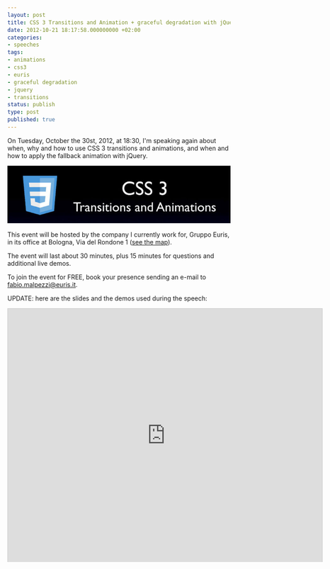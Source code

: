 ```yaml
---
layout: post
title: CSS 3 Transitions and Animation + graceful degradation with jQuery
date: 2012-10-21 18:17:58.000000000 +02:00
categories:
- speeches
tags:
- animations
- css3
- euris
- graceful degradation
- jquery
- transitions
status: publish
type: post
published: true
---
```

On Tuesday, October the 30st, 2012, at 18:30, I'm speaking again about when, why and how to use CSS 3 transitions and animations, and when and how to apply the fallback animation with jQuery.

![](/assets/post-images/PRESENTAZIONE-CSS3-+-jquery-fallback-header.jpg "PRESENTAZIONE-CSS3-+-jquery-fallback-header")

This event will be hosted by the company I currently work for, Gruppo Euris, in its office at Bologna, Via del Rondone 1 ([see the map](https://maps.google.it/maps?q=Via+del+Rondone,+1,+Bologna&hl=it&ll=44.499168,11.341023&spn=0.018427,0.038581&sll=44.504341,11.337032&sspn=0.036851,0.077162&hnear=Via+del+Rondone,+Bologna&t=m&z=15)).

The event will last about 30 minutes, plus 15 minutes for questions and additional live demos.

To join the event for FREE, book your presence sending an e-mail to fabio.malpezzi@euris.it.

UPDATE: here are the slides and the demos used during the speech:

<iframe src="http://www.slideshare.net/slideshow/embed_code/15433383" width="710" height="572" frameborder="0" marginwidth="0" marginheight="0" scrolling="no" style="border:1px solid #CCC;border-width:1px 1px 0;margin-bottom:5px" allowfullscreen webkitallowfullscreen mozallowfullscreen> </iframe>